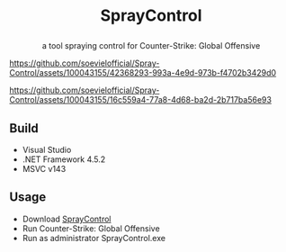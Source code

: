# <p align=center>SprayControl<p>

<p align=center>a tool spraying control for Counter-Strike: Global Offensive<p>



https://github.com/soevielofficial/Spray-Control/assets/100043155/42368293-993a-4e9d-973b-f4702b3429d0



https://github.com/soevielofficial/Spray-Control/assets/100043155/16c559a4-77a8-4d68-ba2d-2b717ba56e93



## Build
- Visual Studio
- .NET Framework 4.5.2
- MSVC v143

## Usage
- Download [SprayControl](https://github.com/soevielofficial/Spray-Control/releases/download/1.0/SprayControl.exe)
- Run Counter-Strike: Global Offensive
- Run as administrator SprayControl.exe
